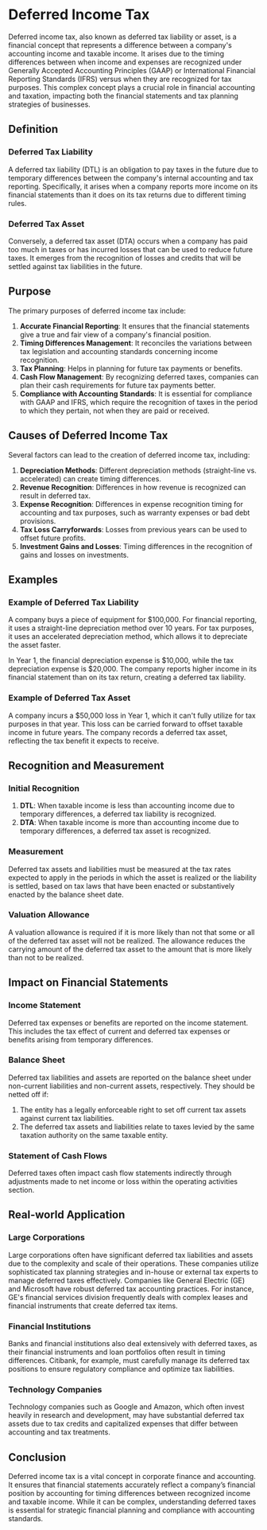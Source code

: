 # Deferred Income Tax

Deferred income tax, also known as deferred tax liability or asset, is a financial concept that represents a difference between a company's accounting income and taxable income. It arises due to the timing differences between when income and expenses are recognized under Generally Accepted Accounting Principles (GAAP) or International Financial Reporting Standards (IFRS) versus when they are recognized for tax purposes. This complex concept plays a crucial role in financial accounting and taxation, impacting both the financial statements and tax planning strategies of businesses.

## Definition

### Deferred Tax Liability
A deferred tax liability (DTL) is an obligation to pay taxes in the future due to temporary differences between the company's internal accounting and tax reporting. Specifically, it arises when a company reports more income on its financial statements than it does on its tax returns due to different timing rules.

### Deferred Tax Asset
Conversely, a deferred tax asset (DTA) occurs when a company has paid too much in taxes or has incurred losses that can be used to reduce future taxes. It emerges from the recognition of losses and credits that will be settled against tax liabilities in the future.

## Purpose

The primary purposes of deferred income tax include:

1. **Accurate Financial Reporting**: It ensures that the financial statements give a true and fair view of a company's financial position.
2. **Timing Differences Management**: It reconciles the variations between tax legislation and accounting standards concerning income recognition.
3. **Tax Planning**: Helps in planning for future tax payments or benefits.
4. **Cash Flow Management**: By recognizing deferred taxes, companies can plan their cash requirements for future tax payments better.
5. **Compliance with Accounting Standards**: It is essential for compliance with GAAP and IFRS, which require the recognition of taxes in the period to which they pertain, not when they are paid or received.

## Causes of Deferred Income Tax

Several factors can lead to the creation of deferred income tax, including:

1. **Depreciation Methods**: Different depreciation methods (straight-line vs. accelerated) can create timing differences.
2. **Revenue Recognition**: Differences in how revenue is recognized can result in deferred tax.
3. **Expense Recognition**: Differences in expense recognition timing for accounting and tax purposes, such as warranty expenses or bad debt provisions.
4. **Tax Loss Carryforwards**: Losses from previous years can be used to offset future profits.
5. **Investment Gains and Losses**: Timing differences in the recognition of gains and losses on investments.

## Examples

### Example of Deferred Tax Liability
A company buys a piece of equipment for $100,000. For financial reporting, it uses a straight-line depreciation method over 10 years. For tax purposes, it uses an accelerated depreciation method, which allows it to depreciate the asset faster. 

In Year 1, the financial depreciation expense is $10,000, while the tax depreciation expense is $20,000. The company reports higher income in its financial statement than on its tax return, creating a deferred tax liability.

### Example of Deferred Tax Asset
A company incurs a $50,000 loss in Year 1, which it can't fully utilize for tax purposes in that year. This loss can be carried forward to offset taxable income in future years. The company records a deferred tax asset, reflecting the tax benefit it expects to receive.

## Recognition and Measurement

### Initial Recognition

1. **DTL**: When taxable income is less than accounting income due to temporary differences, a deferred tax liability is recognized.
2. **DTA**: When taxable income is more than accounting income due to temporary differences, a deferred tax asset is recognized.

### Measurement

Deferred tax assets and liabilities must be measured at the tax rates expected to apply in the periods in which the asset is realized or the liability is settled, based on tax laws that have been enacted or substantively enacted by the balance sheet date.

### Valuation Allowance

A valuation allowance is required if it is more likely than not that some or all of the deferred tax asset will not be realized. The allowance reduces the carrying amount of the deferred tax asset to the amount that is more likely than not to be realized.

## Impact on Financial Statements

### Income Statement
Deferred tax expenses or benefits are reported on the income statement. This includes the tax effect of current and deferred tax expenses or benefits arising from temporary differences.

### Balance Sheet
Deferred tax liabilities and assets are reported on the balance sheet under non-current liabilities and non-current assets, respectively. They should be netted off if:

1. The entity has a legally enforceable right to set off current tax assets against current tax liabilities.
2. The deferred tax assets and liabilities relate to taxes levied by the same taxation authority on the same taxable entity.

### Statement of Cash Flows
Deferred taxes often impact cash flow statements indirectly through adjustments made to net income or loss within the operating activities section.

## Real-world Application

### Large Corporations

Large corporations often have significant deferred tax liabilities and assets due to the complexity and scale of their operations. These companies utilize sophisticated tax planning strategies and in-house or external tax experts to manage deferred taxes effectively. Companies like General Electric (GE) and Microsoft have robust deferred tax accounting practices. For instance, GE's financial services division frequently deals with complex leases and financial instruments that create deferred tax items.

### Financial Institutions

Banks and financial institutions also deal extensively with deferred taxes, as their financial instruments and loan portfolios often result in timing differences. Citibank, for example, must carefully manage its deferred tax positions to ensure regulatory compliance and optimize tax liabilities.

### Technology Companies

Technology companies such as Google and Amazon, which often invest heavily in research and development, may have substantial deferred tax assets due to tax credits and capitalized expenses that differ between accounting and tax treatments.

## Conclusion

Deferred income tax is a vital concept in corporate finance and accounting. It ensures that financial statements accurately reflect a company’s financial position by accounting for timing differences between recognized income and taxable income. While it can be complex, understanding deferred taxes is essential for strategic financial planning and compliance with accounting standards.